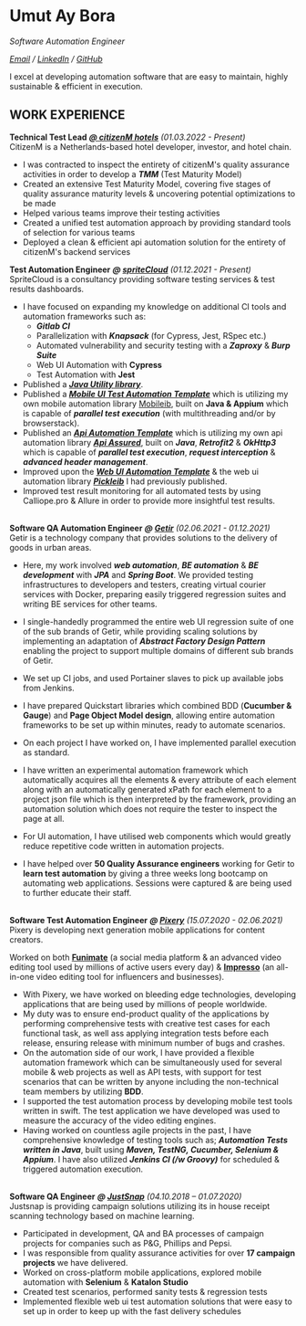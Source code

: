 # Umut Ay Bora

_Software Automation Engineer_ <br>

_[Email](mailto:umutaybora@gmail.com) / [LinkedIn](https://www.linkedin.com/in/umutayb/) / [GitHub](https://github.com/Umutayb)_<br>

I excel at developing automation software that are easy to maintain, highly sustainable & efficient in execution.<br>

## WORK EXPERIENCE

**Technical Test Lead** ***[@ citizenM hotels](https://www.spritecloud.com)*** _(01.03.2022 - Present)_ <br>
CitizenM is a Netherlands-based hotel developer, investor, and hotel chain.
- I was contracted to inspect the entirety of citizenM's quality assurance activities in order to develop a ***TMM*** (Test Maturity Model)
- Created an extensive Test Maturity Model, covering five stages of quality assurance maturity levels & uncovering potential optimizations to be made
- Helped various teams improve their testing activities 
- Created a unified test automation approach by providing standard tools of selection for various teams
- Deployed a clean & efficient api automation solution for the entirety of citizenM's backend services

**Test Automation Engineer** ***@ [spriteCloud](https://www.spritecloud.com)*** _(01.12.2021 - Present)_ <br>
SpriteCloud is a consultancy providing software testing services & test results dashboards. 
- I have focused on expanding my knowledge on additional CI tools and automation frameworks such as:
  - ***Gitlab CI***
  - Parallelization with ***Knapsack*** (for Cypress, Jest, RSpec etc.)
  - Automated vulnerability and security testing with a ***Zaproxy*** & ***Burp Suite***
  - Web UI Automation with **Cypress**
  - Test Automation with **Jest**
- Published a ***[Java Utility library](https://github.com/Umutayb/Java-Utilities)***.
- Published a ***[Mobile UI Test Automation Template](https://github.com/Umutayb/Mobile-Automation-Sample)*** which is utilizing my own mobile automation library [Mobileib](https://github.com/Umutayb/Mobileib), built on **Java & Appium** which is capable of ***parallel test execution*** (with multithreading and/or by browserstack).
- Published an ***[Api Automation Template](https://github.com/Umutayb/Api-Automation-Sample)*** which is utilizing my own api automation library ***[Api Assured](https://github.com/Umutayb/Api-Assured)***, built on ***Java***, ***Retrofit2*** & ***OkHttp3*** which is capable of ***parallel test execution***, ***request interception*** & ***advanced header management***.
- Improved upon the ***[Web UI Automation Template](https://github.com/Umutayb/Web-Automation-Sample-Cucumber)*** & the web ui automation library ***[Pickleib](https://github.com/Umutayb/Pickleib)*** I had previously published.
- Improved test result monitoring for all automated tests by using Calliope.pro & Allure in order to provide more insightful test results.
<br><br>

**Software QA Automation Engineer** ***@ [Getir](https://www.linkedin.com/company/getir/)*** _(02.06.2021 - 01.12.2021)_ <br>
Getir is a technology company that provides solutions to the delivery of goods in urban areas. 

- Here, my work involved ***web automation***, ***BE automation*** & ***BE development*** with ***JPA*** and ***Spring Boot***. We provided testing infrastructures to developers and testers, creating virtual courier services with Docker, preparing easily triggered regression suites and writing BE services for other teams.

- I single-handedly programmed the entire web UI regression suite of one of the sub brands of Getir, while providing scaling solutions by implementing an adaptation of ***Abstract Factory Design Pattern*** enabling the project to support multiple domains of different sub brands of Getir. 
- We set up CI jobs, and used Portainer slaves to pick up available jobs from Jenkins.
- I have prepared Quickstart libraries which combined BDD (**Cucumber & Gauge**) and **Page Object Model design**, allowing entire automation frameworks to be set up within minutes, ready to automate scenarios. 
- On each project I have worked on, I have implemented parallel execution as standard.
- I have written an experimental automation framework which automatically acquires all the elements & every attribute of each element along with an automatically generated xPath for each element to a project json file which is then interpreted by the framework, providing an automation solution which does not require the tester to inspect the page at all.
- For UI automation, I have utilised web components which would greatly reduce repetitive code written in automation projects.
- I have helped over **50 Quality Assurance engineers** working for Getir to **learn test automation** by giving a three weeks long bootcamp on automating web applications. Sessions were captured & are being used to further educate their staff.
<br><br>

**Software Test Automation Engineer** ***@ [Pixery](https://www.pixerylabs.com)*** _(15.07.2020 - 02.06.2021)_ <br>
Pixery is developing next generation mobile applications for content creators.

Worked on both [**Funimate**](https://www.pixerylabs.com) (a social media platform & an advanced video editing tool used by millions of active users every day) & [**Impresso**](https://www.pixerylabs.com) (an all-in-one video editing tool for influencers and businesses).
- With Pixery, we have worked on bleeding edge technologies, developing applications that are being used by millions of people worldwide. 
- My duty was to ensure end-product quality of the applications by performing comprehensive tests with creative test cases for each functional task, as well ass applying integration tests before each release, ensuring release with minimum number of bugs and crashes.
- On the automation side of our work, I have provided a flexible automation framework which can be simultaneously used for several mobile & web projects as well as API tests, with support for test scenarios that can be written by anyone including the non-technical team members by utilizing **BDD**.
- I supported the test automation process by developing mobile test tools written in swift. The test application we have developed was used to measure the accuracy of the video editing engines.
- Having worked on countless agile projects in the past, I have comprehensive knowledge of testing tools such as; ***Automation Tests written in Java***, built using ***Maven, TestNG, Cucumber, Selenium & Appium***. I have also utilized ***Jenkins CI (/w Groovy)*** for scheduled & triggered automation execution.
<br><br>

**Software QA Engineer** ***@ [JustSnap](https://justsnap.co)*** _(04.10.2018 – 01.07.2020)_ <br>
Justsnap is providing campaign solutions utilizing its in house receipt scanning technology based on machine learning.
  - Participated in development, QA and BA processes of campaign projects for companies such as P&G, Phillips and Pepsi.
  - I was responsible from quality assurance activities for over **17 campaign projects** we have delivered.
  - Worked on cross-platform mobile applications, explored mobile automation with **Selenium** & **Katalon Studio**
  - Created test scenarios, performed sanity tests & regression tests
  - Implemented flexible web ui test automation solutions that were easy to set up in order to keep up with the fast delivery schedules
    <br><br>
   
